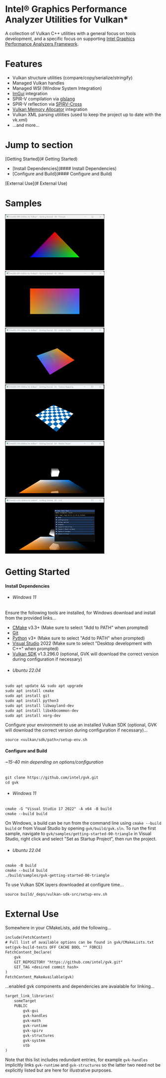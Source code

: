 
# Intel® Graphics Performance Analyzer Utilities for Vulkan*

A collection of Vulkan C++ utilities with a general focus on tools development, and a specific focus on supporting [Intel Graphics Performance Analyzers Framework](https://intel.github.io/gpasdk-doc/).

# Features
 - Vulkan structure utilities (compare/copy/serialize/stringify)
 - Managed Vulkan handles
 - Managed WSI (Window System Integration)
 - [ImGui](https://github.com/ocornut/imgui) integration
 - SPIR-V compilation via [glslang](https://github.com/KhronosGroup/glslang)
 - SPIR-V reflection via [SPIRV-Cross](https://github.com/KhronosGroup/SPIRV-Cross)
 - [Vulkan Memory Allocator](https://gpuopen.com/vulkan-memory-allocator/) integration
 - Vulkan XML parsing utilities (used to keep the project up to date with the vk.xml)
 - ...and more...

# Jump to section

[Getting Started](# Getting Started)
+ [Install Dependencies](#### Install Dependencies)
+ [Configure and Build](#### Configure and Build)

[External Use](# External Use)

# Samples
[<img src="samples/screens/gvk-getting-started-00-triangle.png" width="320" height="180">](samples/gvk-getting-started-00-triangle.cpp)
[<img src="samples/screens/gvk-getting-started-01-mesh.png" width="320" height="180">](samples/gvk-getting-started-01-mesh.cpp)
[<img src="samples/screens/gvk-getting-started-02-uniform-buffer.gif" width="320" height="180">](samples/gvk-getting-started-02-uniform-buffer.cpp)
[<img src="samples/screens/gvk-getting-started-03-texture-mapping.gif" width="320" height="180">](samples/gvk-getting-started-03-texture-mapping.cpp)
[<img src="samples/screens/gvk-getting-started-04-render-target.gif" width="320" height="180">](samples/gvk-getting-started-04-render-target.cpp)
[<img src="samples/screens/gvk-getting-started-05-gui.gif" width="320" height="180">](samples/gvk-getting-started-05-gui.cpp)

# Getting Started
#### Install Dependencies
+ ###### Windows 11
Ensure the following tools are installed, for Windows download and install from the provided links...
 - [CMake](https://cmake.org/download/) v3.3+ (Make sure to select "Add to PATH" when prompted)
 - [Git](https://git-scm.com/)
 - [Python](https://www.python.org/downloads/) v3+ (Make sure to select "Add to PATH" when prompted)
 - [Visual Studio](https://visualstudio.microsoft.com/vs/community/) 2022 (Make sure to select "Desktop development with C++" when prompted)
  - [Vulkan SDK](https://vulkan.lunarg.com/sdk/home) v1.3.296.0 (optional, GVK will download the correct version during configuration if necessary)
+ ###### Ubuntu 22.04
```
sudo apt update && sudo apt upgrade
sudo apt install cmake
sudo apt install git
sudo apt install python3
sudo apt install libwayland-dev
sudo apt install libxkbcommon-dev
sudo apt install xorg-dev
```
Configure your environment to use an installed Vulkan SDK  (optional, GVK will download the correct version during configuration if necessary)...
```
source <vulkan/sdk/path>/setup-env.sh
```

#### Configure and Build
###### ~15-40 min depending on options/configuration
```
git clone https://github.com/intel/gvk.git
cd gvk
```
+ ###### Windows 11
```
cmake -G "Visual Studio 17 2022" -A x64 -B build
cmake --build build
```
On Windows, a build can be run from the command line using `cmake --build build` or from Visual Studio by opening `gvk/build/gvk.sln`.
To run the first sample, navigate to `gvk/samples/getting-started-00-triangle` in Visual Studio, right click and select "Set as Startup Project", then run the project.
+ ###### Ubuntu 22.04
```
cmake -B build
cmake --build build
./build/samples/gvk-getting-started-00-triangle
```
To use Vulkan SDK layers downloaded at configure time...
```
source build/_deps/vulkan-sdk-src/setup-env.sh
```

# External Use
Somewhere in your CMakeLists, add the following...
```
include(FetchContent)
# Full list of available options can be found in gvk/CMakeLists.txt
set(gvk-build-tests OFF CACHE BOOL "" FORCE) 
FetchContent_Declare(
    gvk
    GIT_REPOSITORY "https://github.com/intel/gvk.git"
    GIT_TAG <desired commit hash>
)
FetchContent_MakeAvailable(gvk)
```
...enabled gvk components and dependencies are avaialable for linking...
```
target_link_libraries(
    someTarget
    PUBLIC
        gvk-gui
        gvk-handles
        gvk-math
        gvk-runtime
        gvk-spirv
        gvk-structures
        gvk-system
        stb
)
```
Note that this list includes redundant entries, for example `gvk-handles` implicitly links `gvk-runtime` and `gvk-structures` so the latter two need not be explicitly listed but are here for illustrative purposes.
